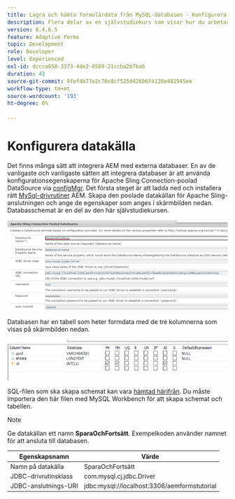 ```yaml
---
title: Lagra och hämta formulärdata från MySQL-databasen - Konfigurera datakälla
description: Flera delar av en självstudiekurs som visar hur du arbetar med att lagra och hämta formulärdata
version: 6.4,6.5
feature: Adaptive Forms
topic: Development
role: Developer
level: Experienced
exl-id: dccca658-3373-4de2-8589-21ccba2b7ba6
duration: 43
source-git-commit: 9fef4b77a2c70c8cf525d42686f4120e481945ee
workflow-type: tm+mt
source-wordcount: '193'
ht-degree: 0%

---
```


# Konfigurera datakälla

Det finns många sätt att integrera AEM med externa databaser. En av de vanligaste och vanligaste sätten att integrera databaser är att använda konfigurationsegenskaperna för Apache Sling Connection-poolad DataSource via [configMgr](http://localhost:4502/system/console/configMgr).
Det första steget är att ladda ned och installera rätt [MySql-drivrutiner](https://mvnrepository.com/artifact/mysql/mysql-connector-java) AEM.
Skapa den poolade datakällan för Apache Sling-anslutningen och ange de egenskaper som anges i skärmbilden nedan. Databasschemat är en del av den här självstudiekursen.

![datakälla](assets/save-continue.PNG)

Databasen har en tabell som heter formdata med de tre kolumnerna som visas på skärmbilden nedan.

![databas](assets/data-base-tables.PNG)

SQL-filen som ska skapa schemat kan vara [hämtad härifrån](assets/form-data-db.sql). Du måste importera den här filen med MySQL Workbench för att skapa schemat och tabellen.

>[!NOTE]
>Ge datakällan ett namn **SparaOchFortsätt**. Exempelkoden använder namnet för att ansluta till databasen.

| Egenskapsnamn | Värde |
| ------------------------|---------------------------------------|
| Namn på datakälla | SparaOchFortsätt |
| JDBC-drivrutinsklass | com.mysql.cj.jdbc.Driver |
| JDBC-anslutnings-URI | jdbc:mysql://localhost:3306/aemformstutorial |
